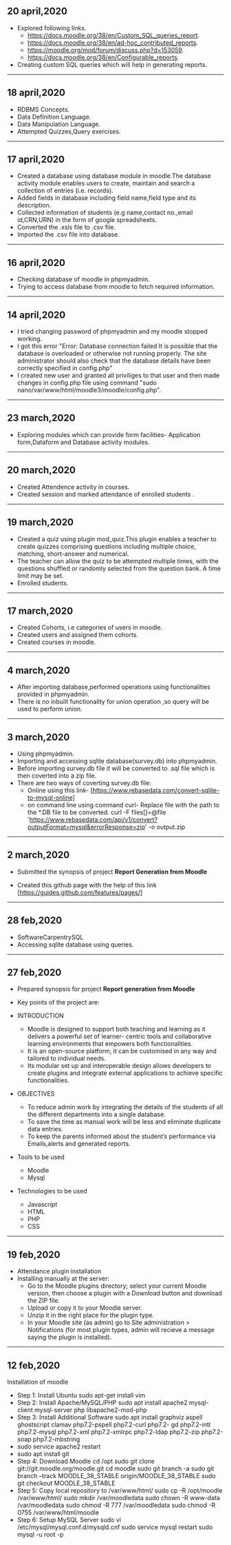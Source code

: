 ## 20 april,2020
- Explored following links.
  - https://docs.moodle.org/38/en/Custom_SQL_queries_report.
  - https://docs.moodle.org/38/en/ad-hoc_contributed_reports.
  - https://moodle.org/mod/forum/discuss.php?d=153059.
  - https://docs.moodle.org/38/en/Configurable_reports.
- Creating custom SQL queries which will help in generating reports.

----------------------------------------------------------------------------------------------------------------------------

## 18 april,2020
- RDBMS Concepts.
- Data Definition Language.
- Data Manipulation Language.
- Attempted Quizzes,Query exercises.

----------------------------------------------------------------------------------------------------------------------------

## 17 april,2020
- Created a database using database module in moodle.The database activity module enables users to create, maintain and search a collection of entries (i.e. records).
- Added fields in database including field name,field type and its description.
- Collected information of students (e.g name,contact no.,email id,CRN,URN) in the form of google spreadsheets.
- Converted the .xsls file to .csv file.
- Imported the .csv file into database.

----------------------------------------------------------------------------------------------------------------------------

## 16 april,2020
- Checking database of moodle in phpmyadmin.
- Trying to access database from moodle to fetch required information.

----------------------------------------------------------------------------------------------------------------------------

## 14 april,2020
- I tried changing password of phpmyadmin and my moodle stopped working.
- I got this error "Error: Database connection failed It is possible that the database is overloaded or otherwise not running properly. The site administrator should also check that the database details have been correctly specified in config.php"
- I created new user and granted all priviliges to that user and then made changes in config.php file using command
  "sudo nano/var/www/html/moodle3/moodle/config.php".
  
---------------------------------------------------------------------------------------------------------------------------- 

## 23 march,2020

- Exploring modules which can provide form facilities- Application form,Dataform and Database activity modules.

----------------------------------------------------------------------------------------------------------------------------

## 20 march,2020
- Created Attendence activity in courses.
- Created session and marked attendance of enrolled students .

----------------------------------------------------------------------------------------------------------------------------

## 19 march,2020
- Created a quiz using plugin mod_quiz.This plugin enables a teacher to create quizzes comprising questions         including multiple choice, matching, short-answer and numerical.
- The teacher can allow the quiz to be attempted multiple times, with the questions shuffled or randomly selected from the     question bank. A time limit may be set.
- Enrolled students.

----------------------------------------------------------------------------------------------------------------------------

## 17 march,2020
- Created Cohorts, i.e categories of users in moodle.
- Created users and assigned them cohorts.
- Created courses in moodle.

----------------------------------------------------------------------------------------------------------------------------

## 4 march,2020
- After importing database,performed operations using functionalities provided in phpmyadmin.
- There is no inbuilt functionality for union operation ,so query will be used to perform union.

----------------------------------------------------------------------------------------------------------------------------

## 3 march,2020
- Using phpmyadmin.
- Importing and accessing sqlite database(survey.db) into phpmyadmin.
- Before importing survey.db file it will be converted to .sql file which is then coverted into a zip file.
- There are two ways of coverting survey.db file: 
  - Online using this link- [https://www.rebasedata.com/convert-sqlite-to-mysql-online]
  - on command line using command curl- Replace file with the path to the *.DB file to be converted.
   curl -F files[]=@file 'https://www.rebasedata.com/api/v1/convert?outputFormat=mysql&errorResponse=zip' -o output.zip

-----------------------------------------------------------------------------------------------------------------------------

## 2 march,2020
- Submitted the synopsis of project **Report Generation from Moodle**

- Created this github page with the help of this link
[https://guides.github.com/features/pages/]
 
-----------------------------------------------------------------------------------------------------------------------------

## 28 feb,2020
- SoftwareCarpentrySQL
- Accessing sqlite database using queries.

----------------------------------------------------------------------------------------------------------------------------

## 27 feb,2020
- Prepared synopsis for project **Report generation from Moodle**
- Key points of the project are:
- INTRODUCTION
    - Moodle is designed to support both teaching and learning as it delivers a powerful set of learner- centric tools and collaborative learning environments that empowers both functionalities. 
    - It is an open-source platform, it can be customised in any way and tailored to individual needs. 
    - Its modular set up and interoperable design allows developers to create plugins and integrate external applications to achieve specific functionalities.
    
 - OBJECTIVES
   - To reduce admin work by integrating the details of the students of all the different departments into a single database. 
   - To save the time as manual work will be less and eliminate duplicate data entries.
    - To keep the parents informed about the student’s performance via Emails,alerts and generated reports.
    
  - Tools to be used
   
    - Moodle
    - Mysql

  - Technologies to be used

     - Javascript
    - HTML
    - PHP
    - CSS
    


----------------------------------------------------------------------------------------------------------------------------

## 19 feb,2020

- Attendance plugin installation
- Installing manually at the server:
  - Go to the Moodle plugins directory; select your current Moodle version, then choose a plugin with a Download button and       download the ZIP file.
  - Upload or copy it to your Moodle server.
  - Unzip it in the right place for the plugin type.
  - In your Moodle site (as admin) go to Site administration > Notifications (for most plugin types, admin will recieve a       message saying the plugin is installed).

----------------------------------------------------------------------------------------------------------------------------

## 12 feb,2020
Installation of moodle
- Step 1: Install Ubuntu sudo apt-get install vim
- Step 2: Install Apache/MySQL/PHP sudo apt install apache2 mysql-client mysql-server php libapache2-mod-php
- Step 3: Install Additional Software sudo apt install graphviz aspell ghostscript clamav php7.2-pspell php7.2-curl php7.2-   gd php7.2-intl php7.2-mysql php7.2-xml php7.2-xmlrpc php7.2-ldap php7.2-zip php7.2-soap php7.2-mbstring
- sudo service apache2 restart
- sudo apt install git
- Step 4: Download Moodle cd /opt sudo git clone git://git.moodle.org/moodle.git cd moodle sudo git branch -a sudo git         branch –track MOODLE_38_STABLE origin/MOODLE_38_STABLE sudo git checkout MOODLE_38_STABLE
- Step 5: Copy local repository to /var/www/html/ sudo cp -R /opt/moodle /var/www/html/ sudo mkdir /var/moodledata sudo       chown -R www-data /var/moodledata sudo chmod -R 777 /var/moodledata sudo chmod -R 0755 /var/www/html/moodle
- Step 6: Setup MySQL Server sudo vi /etc/mysql/mysql.conf.d/mysqld.cnf sudo service mysql restart sudo mysql -u root -p
